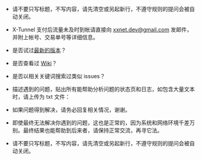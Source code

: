 * 请不要只写标题，不写内容，请先清空或另起新行，不遵守规则的提问会被自动关闭。

* X-Tunnel 支付后流量未及时到帐请直接向 xxnet.dev@gmail.com 发邮件，并附上帐号、交易单号等详细信息。

* 是否试过[最新的版本](https://github.com/XX-net/XX-Net/releases )？

* 是否查看过 [Wiki](https://github.com/XX-net/XX-Net/wiki )？

* 是否以相关关键词搜索过类似 issues？

* 描述遇到的问题，贴出所有能帮助分析问题的状态页和日志，如包含大量文本时，请上传为 txt 文件：

* 如果问题得到解决，请务必回复相关情况，谢谢。

* 即使最终无法解决你遇到的问题，这也是正常的，因为系统和网络环境千差万别。最终结果也能帮助到后来者，请保持正常交流，再寻它法。

* 请不要只写标题，不写内容，请先清空或另起新行，不遵守规则的提问会被自动关闭。
